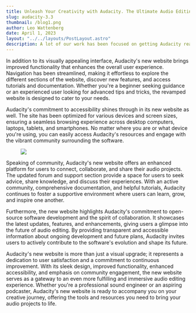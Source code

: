```yaml
---
title: Unleash Your Creativity with Audacity. The Ultimate Audio Editing Tool 
slug: audacity-3.3
thumbnail: /blog1.png
author: Leo Wattenberg
date: April 1, 2023
layout: "../../layouts/PostLayout.astro"
description: A lot of our work has been focused on getting Audacity ready for a version 4. As such, a lot of under-the-hood work has been happening - in technical terms - reducing dependency on wxWidgets, library extractions and general refactoring. This work will continue for the next few releases in parallel with feature development. 
---
```


In addition to its visually appealing interface, Audacity's new website brings improved functionality that enhances the overall user experience. Navigation has been streamlined, making it effortless to explore the different sections of the website, discover new features, and access tutorials and documentation. Whether you're a beginner seeking guidance or an experienced user looking for advanced tips and tricks, the revamped website is designed to cater to your needs.

Audacity's commitment to accessibility shines through in its new website as well. The site has been optimized for various devices and screen sizes, ensuring a seamless browsing experience across desktop computers, laptops, tablets, and smartphones. No matter where you are or what device you're using, you can easily access Audacity's resources and engage with the vibrant community surrounding the software.

<figure><img src="/beats-and-bars.png"/></figure>

Speaking of community, Audacity's new website offers an enhanced platform for users to connect, collaborate, and share their audio projects. The updated forum and support section provide a space for users to seek advice, share knowledge, and discuss their experiences. With an active community, comprehensive documentation, and helpful tutorials, Audacity continues to foster a supportive environment where users can learn, grow, and inspire one another.

Furthermore, the new website highlights Audacity's commitment to open-source software development and the spirit of collaboration. It showcases the latest updates, features, and enhancements, giving users a glimpse into the future of audio editing. By providing transparent and accessible information about ongoing development and future plans, Audacity invites users to actively contribute to the software's evolution and shape its future.

Audacity's new website is more than just a visual upgrade; it represents a dedication to user satisfaction and a commitment to continuous improvement. With its sleek design, improved functionality, enhanced accessibility, and emphasis on community engagement, the new website serves as a gateway to an even more fulfilling and immersive audio editing experience. Whether you're a professional sound engineer or an aspiring podcaster, Audacity's new website is ready to accompany you on your creative journey, offering the tools and resources you need to bring your audio projects to life.